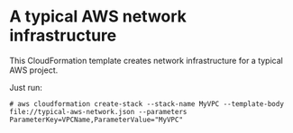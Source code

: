 # A typical AWS network infrastructure

This CloudFormation template creates network infrastructure for a typical AWS project.

Just run:
```
# aws cloudformation create-stack --stack-name MyVPC --template-body file://typical-aws-network.json --parameters ParameterKey=VPCName,ParameterValue="MyVPC"
```
